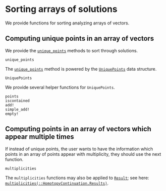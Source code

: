 # Sorting arrays of solutions

We provide functions for sorting analyzing arrays of vectors.

## Computing unique points in an array of vectors

We provide the [`unique_points`](@ref) methods to sort through solutions.
```@docs
unique_points
```
The [`unique_points`](@ref) method is powered by the [`UniquePoints`](@ref) data structure.

```@docs
UniquePoints
```

We provide several helper functions for `UniquePoints`.
```@docs
points
iscontained
add!
simple_add!
empty!
```

## Computing points in an array of vectors which appear multiple times
If instead of unique points, the user wants to have the information which points in an array of points appear with multiplicity, they should use the next function.
```@docs
multiplicities
```
The `multiplicities` functions may also be applied to [`Result`](@ref); see here:
[`multiplicities(::HomotopyContinuation.Results)`](@ref).
